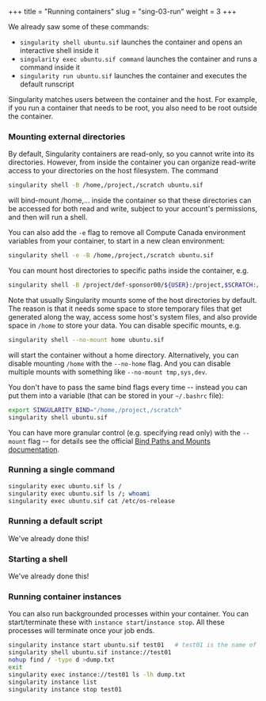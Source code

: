 +++
title = "Running containers"
slug = "sing-03-run"
weight = 3
+++

We already saw some of these commands:

- `singularity shell ubuntu.sif` launches the container and opens an interactive shell inside it
- `singularity exec ubuntu.sif command` launches the container and runs a command inside it
- `singularity run ubuntu.sif` launches the container and executes the default runscript

Singularity matches users between the container and the host. For example, if you run a container that needs
to be root, you also need to be root outside the container.

### Mounting external directories

By default, Singularity containers are read-only, so you cannot write into its directories. However, from
inside the container you can organize read-write access to your directories on the host filesystem. The
command

```sh
singularity shell -B /home,/project,/scratch ubuntu.sif
```

will bind-mount /home,... inside the container so that these directories can be accessed for both read and
write, subject to your account's permissions, and then will run a shell.

You can also add the `-e` flag to remove all Compute Canada environment variables from your container, to
start in a new clean environment:

```sh
singularity shell -e -B /home,/project,/scratch ubuntu.sif
```

You can mount host directories to specific paths inside the container, e.g.

```sh
singularity shell -B /project/def-sponsor00/${USER}:/project,$SCRATCH:/scratch ubuntu.sif
```

Note that usually Singularity mounts some of the host directories by default. The reason is that it needs some
space to store temporary files that get generated along the way, access some host's system files, and also
provide space in `/home` to store your data. You can disable specific mounts, e.g.

```sh
singularity shell --no-mount home ubuntu.sif
```

will start the container without a home directory. Alternatively, you can disable mounting `/home` with the
`--no-home` flag. And you can disable multiple mounts with something like `--no-mount tmp,sys,dev`.

You don't have to pass the same bind flags every time -- instead you can put them into a variable (that can be
stored in your `~/.bashrc` file):

```sh
export SINGULARITY_BIND="/home,/project,/scratch"
singularity shell ubuntu.sif
```

You can have more granular control (e.g. specifying read only) with the `--mount` flag -- for details see the
official
[Bind Paths and Mounts documentation](https://sylabs.io/guides/latest/user-guide/bind_paths_and_mounts.html).

### Running a single command

```sh
singularity exec ubuntu.sif ls /
singularity exec ubuntu.sif ls /; whoami
singularity exec ubuntu.sif cat /etc/os-release
```

### Running a default script

We've already done this!

### Starting a shell

We've already done this!

### Running container instances

You can also run backgrounded processes within your container. You can start/terminate these with
`instance start`/`instance stop`. All these processes will terminate once your job ends.

```sh
singularity instance start ubuntu.sif test01   # test01 is the name of the session
singularity shell ubuntu.sif instance://test01
nohup find / -type d >dump.txt
exit
singularity exec instance://test01 ls -lh dump.txt
singularity instance list
singularity instance stop test01
```
